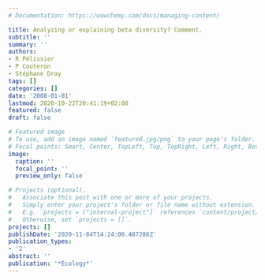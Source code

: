 ```yaml
---
# Documentation: https://wowchemy.com/docs/managing-content/

title: Analyzing or explaining beta diversity? Comment.
subtitle: ''
summary: ''
authors:
- R Pélissier
- P Couteron
- Stéphane Dray
tags: []
categories: []
date: '2008-01-01'
lastmod: 2020-10-22T20:41:19+02:00
featured: false
draft: false

# Featured image
# To use, add an image named `featured.jpg/png` to your page's folder.
# Focal points: Smart, Center, TopLeft, Top, TopRight, Left, Right, BottomLeft, Bottom, BottomRight.
image:
  caption: ''
  focal_point: ''
  preview_only: false

# Projects (optional).
#   Associate this post with one or more of your projects.
#   Simply enter your project's folder or file name without extension.
#   E.g. `projects = ["internal-project"]` references `content/project/deep-learning/index.md`.
#   Otherwise, set `projects = []`.
projects: []
publishDate: '2020-11-04T14:24:00.487286Z'
publication_types:
- '2'
abstract: ''
publication: '*Ecology*'
---
```

